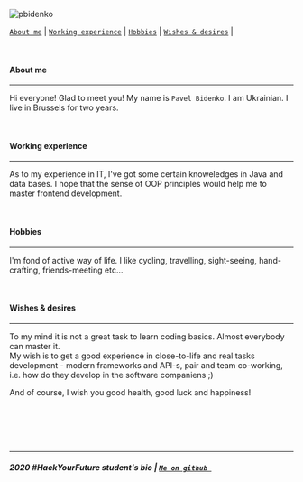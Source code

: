
![pbidenko](https://user-images.githubusercontent.com/51489146/81755853-3a3b1580-94ba-11ea-9425-2be98eedcb0b.png)


 [` About me `](#about-me) |
 [` Working experience `](#working-experience) |
 [` Hobbies `](#hobbies) |
 [` Wishes & desires `](#wishes-&-desires) |

<br>

 ####  About me  
---

 Hi everyone! Glad to meet you! 
    My name is ` Pavel Bidenko `. I am Ukrainian. I live in Brussels for two years.

<br>
    
####  Working experience 
---
As to my experience in IT, I've got some certain knoweledges in Java and data bases. I hope that the sense of OOP principles would help me to master frontend development.

<br>

#### Hobbies 
---
 I'm fond of active way of life. I like cycling, travelling, sight-seeing,  hand-crafting, friends-meeting etc...

 <br>

 #### Wishes & desires
--- 
To my mind it is not a great task to learn coding basics. Almost everybody can master it.  
My wish is to get a good experience in close-to-life and real tasks development - modern frameworks and API-s, pair and team co-working, i.e. how do they develop in the software companiens ;)  

And of course, I wish you good health, good luck and happiness!

<br>
<br>
<br>
<br>

---
##### 2020 #HackYourFuture student's bio | [`Me on github `](https://github.com/pavelbidenko2018)











